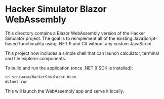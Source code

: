 # Hacker Simulator Blazor WebAssembly

This directory contains a Blazor WebAssembly version of the Hacker Simulator project. The goal is to reimplement all of the existing JavaScript-based functionality using .NET 9 and C# without any custom JavaScript.

This project now includes a simple shell that can launch calculator, terminal and file explorer components.

To build and run the application (once .NET 9 SDK is installed):

```bash
cd src/wasm/HackerSimulator.Wasm
dotnet run
```

This will launch the WebAssembly app and serve it locally.
